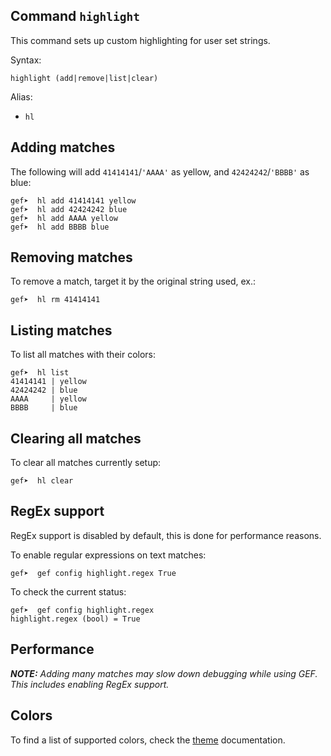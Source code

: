 ## Command `highlight`

This command sets up custom highlighting for user set strings.

Syntax:

```
highlight (add|remove|list|clear)
```

Alias:

  - `hl`

## Adding matches

The following will add `41414141`/`'AAAA'` as yellow, and `42424242`/`'BBBB'`
as blue:

```
gef➤  hl add 41414141 yellow
gef➤  hl add 42424242 blue
gef➤  hl add AAAA yellow
gef➤  hl add BBBB blue
```

## Removing matches

To remove a match, target it by the original string used, ex.:

```
gef➤  hl rm 41414141
```

## Listing matches

To list all matches with their colors:

```
gef➤  hl list
41414141 | yellow
42424242 | blue
AAAA     | yellow
BBBB     | blue
```

## Clearing all matches

To clear all matches currently setup:

```
gef➤  hl clear
```

## RegEx support

RegEx support is disabled by default, this is done for performance reasons.

To enable regular expressions on text matches:

```
gef➤  gef config highlight.regex True
```

To check the current status:

```
gef➤  gef config highlight.regex
highlight.regex (bool) = True
```

## Performance

_**NOTE:** Adding many matches may slow down debugging while using GEF.
This includes enabling RegEx support._

## Colors

To find a list of supported colors, check the
[theme](./theme.md#changing-colors) documentation.

